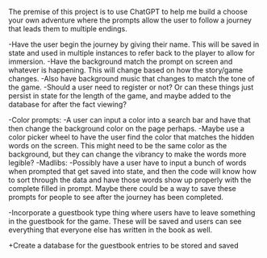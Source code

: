 <!-- CHOOSE YOUR OWN ADVENTURE -->
The premise of this project is to use ChatGPT to help me build a choose your own adventure where the prompts allow the user to follow a journey that leads them to multiple endings.

<!-- Basic Coding Ideas -->
-Have the user begin the journey by giving their name. This will be saved in state and used in multiple instances to refer back to the player to allow for immersion.
-Have the background match the prompt on screen and whatever is happening. This will change based on how the story/game changes.
-Also have background music that changes to match the tone of the game.
-Should a user need to register or not? Or can these things just persist in state for the length of the game, and maybe added to the database for after the 
 fact viewing?


<!-- CSS Ideas -->


<!-- JS Features -->
-Color prompts: -A user can input a color into a search bar and have that then change the background color on the page perhaps.
                -Maybe use a color picker wheel to have the user find the color that matches the hidden words on the screen. This might need to be the same color as the background, but they can change the vibrancy to make the words more legible?
-Madlibs: -Possibly have a user have to input a bunch of words when prompted that get saved into state, and then the code will know how to sort through the data 
           and have those words show up properly with the complete filled in prompt. Maybe there could be a way to save these prompts for people to see after the journey has been completed.

<!-- Prompt/Script Ideas -->
-Incorporate a guestbook type thing where users have to leave something in the guestbook for the game. These will be saved and users can see everything that everyone else has written in the book as well.

<!-- ------------------------------------------------------------------------------------------------------- -->

+Create a database for the guestbook entries to be stored and saved